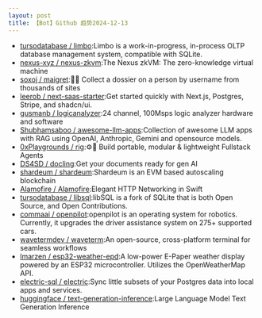 ```yaml
---
layout: post
title: 【Bot】Github 趋势2024-12-13
---
```


* [tursodatabase / limbo](https://github.com/tursodatabase/limbo):Limbo is a work-in-progress, in-process OLTP database management system, compatible with SQLite.
* [nexus-xyz / nexus-zkvm](https://github.com/nexus-xyz/nexus-zkvm):The Nexus zkVM: The zero-knowledge virtual machine
* [soxoj / maigret](https://github.com/soxoj/maigret):🕵️‍♂️ Collect a dossier on a person by username from thousands of sites
* [leerob / next-saas-starter](https://github.com/leerob/next-saas-starter):Get started quickly with Next.js, Postgres, Stripe, and shadcn/ui.
* [gusmanb / logicanalyzer](https://github.com/gusmanb/logicanalyzer):24 channel, 100Msps logic analyzer hardware and software
* [Shubhamsaboo / awesome-llm-apps](https://github.com/Shubhamsaboo/awesome-llm-apps):Collection of awesome LLM apps with RAG using OpenAI, Anthropic, Gemini and opensource models.
* [0xPlaygrounds / rig](https://github.com/0xPlaygrounds/rig):⚙️🦀 Build portable, modular & lightweight Fullstack Agents
* [DS4SD / docling](https://github.com/DS4SD/docling):Get your documents ready for gen AI
* [shardeum / shardeum](https://github.com/shardeum/shardeum):Shardeum is an EVM based autoscaling blockchain
* [Alamofire / Alamofire](https://github.com/Alamofire/Alamofire):Elegant HTTP Networking in Swift
* [tursodatabase / libsql](https://github.com/tursodatabase/libsql):libSQL is a fork of SQLite that is both Open Source, and Open Contributions.
* [commaai / openpilot](https://github.com/commaai/openpilot):openpilot is an operating system for robotics. Currently, it upgrades the driver assistance system on 275+ supported cars.
* [wavetermdev / waveterm](https://github.com/wavetermdev/waveterm):An open-source, cross-platform terminal for seamless workflows
* [lmarzen / esp32-weather-epd](https://github.com/lmarzen/esp32-weather-epd):A low-power E-Paper weather display powered by an ESP32 microcontroller. Utilizes the OpenWeatherMap API.
* [electric-sql / electric](https://github.com/electric-sql/electric):Sync little subsets of your Postgres data into local apps and services.
* [huggingface / text-generation-inference](https://github.com/huggingface/text-generation-inference):Large Language Model Text Generation Inference
